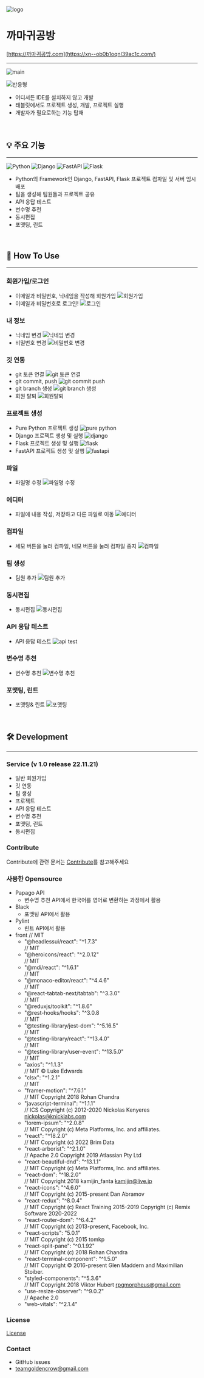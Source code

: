 ![logo](asset/%EA%B9%8C%EB%A7%88%EA%B7%80%EA%B3%B5%EB%B0%A9%20%EB%A1%9C%EA%B3%A0.png)

# 까마귀공방

[https://까마귀공방.com](https://xn--ob0b1oqnl39ac1c.com/)

---

![main](asset/django%20%ED%94%84%EB%A1%9C%EC%A0%9D%ED%8A%B8%20%EC%83%9D%EC%84%B1%EC%97%90%EC%84%9C%20%EB%A1%9C%EC%BC%93%EA%B9%8C%EC%A7%80.gif)

![반응형](asset/%EB%B0%98%EC%9D%91%ED%98%95.gif)
- 어디서든 IDE를 설치하지 않고 개발
- 태블릿에서도 프로젝트 생성, 개발, 프로젝트 실행
- 개발자가 필요로하는 기능 탑재

<br>

## 💡 주요 기능

---

![Python](https://img.shields.io/badge/python-3670A0?style=for-the-badge&logo=python&logoColor=ffdd54) ![Django](https://img.shields.io/badge/django-%23092E20.svg?style=for-the-badge&logo=django&logoColor=white) ![FastAPI](https://img.shields.io/badge/FastAPI-005571?style=for-the-badge&logo=fastapi) ![Flask](https://img.shields.io/badge/flask-%23000.svg?style=for-the-badge&logo=flask&logoColor=white)

- Python의 Framework인 Django, FastAPI, Flask 프로젝트 컴파일 및 서버 임시 배포
- 팀을 생성해 팀원들과 프로젝트 공유
- API 응답 테스트
- 변수명 추천
- 동시편집
- 포맷팅, 린트

<br>


## 👭 How To Use

---

### 회원가입/로그인
- 이메일과 비밀번호, 닉네임을 작성해 회원가입
![회원가입](asset/%ED%9A%8C%EC%9B%90%EA%B0%80%EC%9E%85.gif)
- 이메일과 비밀번호로 로그인!
![로그인](asset/%EB%A1%9C%EA%B7%B8%EC%9D%B8.gif)
### 내 정보
- 닉네임 변경
![닉네임 변경](asset/%EB%8B%89%EB%84%A4%EC%9E%84%20%EB%B3%80%EA%B2%BD.gif)
- 비밀번호 변경
![비밀번호 변경](asset/%EB%B9%84%EB%B0%80%EB%B2%88%ED%98%B8%20%EB%B3%80%EA%B2%BD.gif)
### 깃 연동
- git 토큰 연결
![git 토큰 연결](asset/%EA%B9%83%20%ED%86%A0%ED%81%B0%20%EC%97%B0%EA%B2%B0.gif)
- git commit, push
![git commit push](asset/%EA%B9%83%20%EC%BB%A4%EB%B0%8B%ED%91%B8%EC%89%AC.gif)
- git branch 생성
![git branch 생성](asset/%EA%B9%83%20%EB%B8%8C%EB%9E%9C%EC%B9%98%20%EC%83%9D%EC%84%B1.gif)
- 회원 탈퇴
![회원탈퇴](asset/%ED%9A%8C%EC%9B%90%20%ED%83%88%ED%87%B4.gif)
### 프로젝트 생성
- Pure Python 프로젝트 생성
![pure python](asset/pure%20python%20%ED%94%84%EB%A1%9C%EC%A0%9D%ED%8A%B8%20%EC%83%9D%EC%84%B1.gif)
- Django 프로젝트 생성 및 실행
![django](asset/django%20%ED%94%84%EB%A1%9C%EC%A0%9D%ED%8A%B8%20%EC%83%9D%EC%84%B1%EC%97%90%EC%84%9C%20%EB%A1%9C%EC%BC%93%EA%B9%8C%EC%A7%80.gif)
- Flask 프로젝트 생성 및 실행
![flask](asset/flask%20%ED%94%84%EB%A1%9C%EC%A0%9D%ED%8A%B8%20%EC%83%9D%EC%84%B1%EB%B6%80%ED%84%B0%20%ED%97%AC%EB%A1%9C%EC%9B%94%EB%93%9C.gif)
- FastAPI 프로젝트 생성 및 실행
![fastapi](asset/fastAPI%20%ED%94%84%EB%A1%9C%EC%A0%9D%ED%8A%B8%20%EC%83%9D%EC%84%B1%EB%B6%80%ED%84%B0%20%ED%97%AC%EB%A1%9C%EC%9B%94%EB%93%9C.gif)
### 파일
- 파일명 수정
![파일명 수정](asset/%ED%8C%8C%EC%9D%BC%EB%AA%85%20%EC%88%98%EC%A0%95.gif)
### 에디터
- 파일에 내용 작성, 저장하고 다른 파일로 이동
![에디터](asset/%ED%8F%AC%EB%A7%A4%ED%8C%85.gif)
### 컴파일
- 세모 버튼을 눌러 컴파일, 네모 버튼을 눌러 컴파일 중지
![컴파일](asset/%ED%8C%8C%EC%9D%B4%EC%8D%AC%20%ED%8C%8C%EC%9D%BC%20%EC%83%9D%EC%84%B1%20%EB%B0%8F%20%ED%94%84%EB%A6%B0%ED%8A%B8%20%ED%85%8C%EC%8A%A4%ED%8A%B8.gif)
### 팀 생성
- 팀원 추가
![팀원 추가](asset/%ED%8C%80%EC%9B%90%20%EC%B6%94%EA%B0%80.gif)
### 동시편집
- 동시편집
![동시편집](asset/%EB%8F%99%EC%8B%9C%ED%8E%B8%EC%A7%91%20%EB%94%94%EC%A7%80%ED%84%B8%ED%92%8D%ED%99%94.gif)
### API 응답 테스트
- API 응답 테스트
![api test](asset/api%20test.gif)
### 변수명 추천
- 변수명 추천
![변수명 추천](asset/%EB%B3%80%EC%88%98%EB%AA%85%20%EC%B6%94%EC%B2%9C_%EA%B2%B0%EA%B3%BC%EB%AC%BC%20%ED%81%B4%EB%A6%AD%20%EC%8B%9C%20%EB%B3%B5%EC%82%AC%20%ED%8F%AC%ED%95%A8.gif)
### 포맷팅, 린트
- 포맷팅& 린트
![포맷팅](asset/%ED%8F%AC%EB%A7%A4%ED%8C%85.gif)


<br>

## 🛠 Development

---

### Service (v 1.0 release 22.11.21)

- 일반 회원가입
- 깃 연동
- 팀 생성
- 프로젝트
- API 응답 테스트
- 변수명 추천
- 포맷팅, 린트
- 동시편집

### Contribute

Contribute에 관련 문서는 [Contribute](https://lab.ssafy.com/s07-final/S07P31D207/-/blob/dev-back/docs/Contribute.md)를 참고해주세요

### 사용한 Opensource
- Papago API
    - 변수명 추천 API에서 한국어를 영어로 변환하는 과정에서 활용
- Black
    - 포맷팅 API에서 활용
- Pylint
    - 린트 API에서 활용
- front
    // MIT
  - "@headlessui/react": "^1.7.3"<br>
  // MIT
  - "@heroicons/react": "^2.0.12"<br>
  // MIT
  - "@mdi/react": "^1.6.1"<br>
  // MIT
  - "@monaco-editor/react": "^4.4.6"<br>
  // MIT
  -  "@react-tabtab-next/tabtab": "^3.3.0"<br>
  // MIT
  -  "@reduxjs/toolkit": "^1.8.6"<br>
  -  "@rest-hooks/hooks": "^3.0.8<br>
	  // MIT
  -  "@testing-library/jest-dom": "^5.16.5"<br>
    // MIT
  -  "@testing-library/react": "^13.4.0"<br>
    // MIT
  -  "@testing-library/user-event": "^13.5.0"<br>
    // MIT
  -  "axios": "^1.1.3"<br>
		// MIT © Luke Edwards
  -  "clsx": "^1.2.1"<br>
    // MIT
  -  "framer-motion": "^7.6.1"<br>
		// MIT Copyright 2018 Rohan Chandra
  -  "javascript-terminal": "^1.1.1"<br>
		// ICS Copyright (c) 2012-2020 Nickolas Kenyeres <nickolas@knicklabs.com>
  -  "lorem-ipsum": "^2.0.8"<br>
		// MIT Copyright (c) Meta Platforms, Inc. and affiliates.
  -  "react": "^18.2.0"<br>
		// MIT Copyright (c) 2022 Brim Data
  -  "react-arborist": "^2.1.0"<br>
		// Apache 2.0 Copyright 2019 Atlassian Pty Ltd
  -  "react-beautiful-dnd": "^13.1.1"<br>
		// MIT Copyright (c) Meta Platforms, Inc. and affiliates.
  -  "react-dom": "^18.2.0"<br>
		// MIT Copyright 2018 kamijin_fanta <kamijin@live.jp>
  -  "react-icons": "^4.6.0"<br>
		// MIT Copyright (c) 2015-present Dan Abramov
  -  "react-redux": "^8.0.4"<br>
		// MIT Copyright (c) React Training 2015-2019 Copyright (c) Remix Software 2020-2022
  -  "react-router-dom": "^6.4.2"<br>
		// MIT Copyright (c) 2013-present, Facebook, Inc.
  -  "react-scripts": "5.0.1"<br>
		// MIT Copyright (c) 2015 tomkp
  -  "react-split-pane": "^0.1.92"<br>
		// MIT Copyright (c) 2018 Rohan Chandra
  -  "react-terminal-component": "^1.5.0"<br>
		// MIT Copyright © 2016-present Glen Maddern and Maximilian Stoiber.
  -  "styled-components": "^5.3.6"<br>
		// MIT Copyright 2018 Viktor Hubert <rpgmorpheus@gmail.com>
  -  "use-resize-observer": "^9.0.2"<br>
		// Apache 2.0
  -  "web-vitals": "^2.1.4"

### License

[License](https://lab.ssafy.com/s07-final/S07P31D207/-/blob/dev-back/License/LICENSE)


### Contact

- GitHub issues
- teamgoldencrow@gmail.com